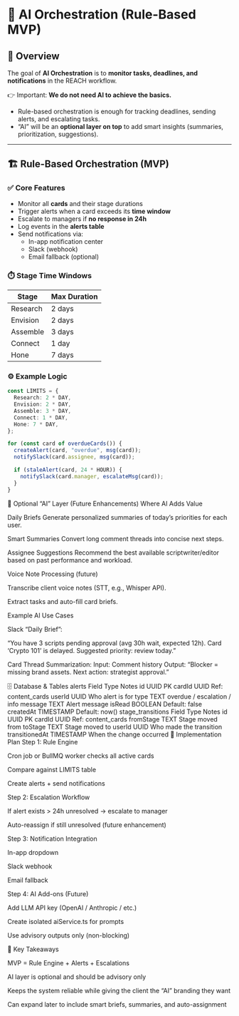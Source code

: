# 🤖 AI Orchestration (Rule-Based MVP)

## 📌 Overview

The goal of **AI Orchestration** is to **monitor tasks, deadlines, and notifications** in the REACH workflow.

👉 Important: **We do not need AI to achieve the basics.**

- Rule-based orchestration is enough for tracking deadlines, sending alerts, and escalating tasks.
- “AI” will be an **optional layer on top** to add smart insights (summaries, prioritization, suggestions).

---

## 🏗️ Rule-Based Orchestration (MVP)

### ✅ Core Features

- Monitor all **cards** and their stage durations
- Trigger alerts when a card exceeds its **time window**
- Escalate to managers if **no response in 24h**
- Log events in the **alerts table**
- Send notifications via:
  - In-app notification center
  - Slack (webhook)
  - Email fallback (optional)

### ⏱️ Stage Time Windows

| Stage    | Max Duration |
| -------- | ------------ |
| Research | 2 days       |
| Envision | 2 days       |
| Assemble | 3 days       |
| Connect  | 1 day        |
| Hone     | 7 days       |

### ⚙️ Example Logic

```ts
const LIMITS = {
  Research: 2 * DAY,
  Envision: 2 * DAY,
  Assemble: 3 * DAY,
  Connect: 1 * DAY,
  Hone: 7 * DAY,
};

for (const card of overdueCards()) {
  createAlert(card, "overdue", msg(card));
  notifySlack(card.assignee, msg(card));

  if (staleAlert(card, 24 * HOUR)) {
    notifySlack(card.manager, escalateMsg(card));
  }
}
```

🧠 Optional “AI” Layer (Future Enhancements)
Where AI Adds Value

Daily Briefs
Generate personalized summaries of today’s priorities for each user.

Smart Summaries
Convert long comment threads into concise next steps.

Assignee Suggestions
Recommend the best available scriptwriter/editor based on past performance and workload.

Voice Note Processing (future)

Transcribe client voice notes (STT, e.g., Whisper API).

Extract tasks and auto-fill card briefs.

Example AI Use Cases

Slack “Daily Brief”:

“You have 3 scripts pending approval (avg 30h wait, expected 12h). Card ‘Crypto 101’ is delayed. Suggested priority: review today.”

Card Thread Summarization:
Input: Comment history
Output: “Blocker = missing brand assets. Next action: strategist approval.”

🗄️ Database & Tables
alerts
Field Type Notes
id UUID PK
cardId UUID Ref: content_cards
userId UUID Who alert is for
type TEXT overdue / escalation / info
message TEXT Alert message
isRead BOOLEAN Default: false
createdAt TIMESTAMP Default: now()
stage_transitions
Field Type Notes
id UUID PK
cardId UUID Ref: content_cards
fromStage TEXT Stage moved from
toStage TEXT Stage moved to
userId UUID Who made the transition
transitionedAt TIMESTAMP When the change occurred
🔄 Implementation Plan
Step 1: Rule Engine

Cron job or BullMQ worker checks all active cards

Compare against LIMITS table

Create alerts + send notifications

Step 2: Escalation Workflow

If alert exists > 24h unresolved → escalate to manager

Auto-reassign if still unresolved (future enhancement)

Step 3: Notification Integration

In-app dropdown

Slack webhook

Email fallback

Step 4: AI Add-ons (Future)

Add LLM API key (OpenAI / Anthropic / etc.)

Create isolated aiService.ts for prompts

Use advisory outputs only (non-blocking)

🚀 Key Takeaways

MVP = Rule Engine + Alerts + Escalations

AI layer is optional and should be advisory only

Keeps the system reliable while giving the client the “AI” branding they want

Can expand later to include smart briefs, summaries, and auto-assignment
